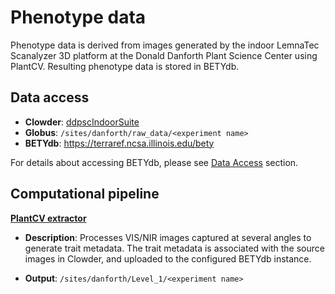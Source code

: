 # Phenotype data

Phenotype data is derived from images generated by the indoor LemnaTec Scanalyzer 3D platform at the Donald Danforth Plant Science Center using PlantCV.  Resulting phenotype data is stored in BETYdb.

## **Data access**

* **Clowder**: [ddpscIndoorSuite](https://terraref.ncsa.illinois.edu/clowder/collection/5801db174f0c4d7a6b209f77)
* **Globus**: `/sites/danforth/raw_data/<experiment name>`
* **BETYdb**: [https:\/\/terraref.ncsa.illinois.edu\/bety](https://terraref.ncsa.illinois.edu/bety)

For details about accessing BETYdb, please see [Data Access](../user/how-to-access-data.md) section.

## Computational pipeline

[**PlantCV extractor**](https://github.com/terraref/extractors-lemnatec-indoor)

* **Description**: Processes VIS\/NIR images captured at several angles to generate trait metadata. The trait metadata is associated with the source images in Clowder, and uploaded to the configured BETYdb instance.

* **Output**: `/sites/danforth/Level_1/<experiment name>`

